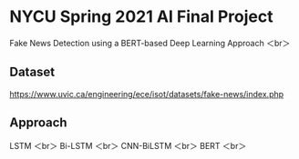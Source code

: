 # NYCU Spring 2021 AI Final Project
Fake News Detection using a BERT-based Deep Learning Approach ＜br＞
## Dataset
https://www.uvic.ca/engineering/ece/isot/datasets/fake-news/index.php
## Approach
LSTM ＜br＞
Bi-LSTM ＜br＞
CNN-BiLSTM ＜br＞
BERT ＜br＞
